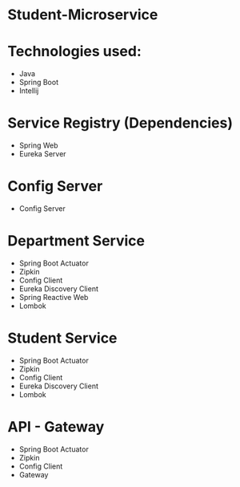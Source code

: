 # Student-Microservice

# Technologies used:
  * Java
  * Spring Boot
  * Intellij

# Service Registry (Dependencies)
  * Spring Web
  * Eureka Server
# Config Server
  * Config Server
# Department Service
  * Spring Boot Actuator
  * Zipkin
  * Config Client
  * Eureka Discovery Client
  * Spring Reactive Web
  * Lombok
# Student Service
  * Spring Boot Actuator
  * Zipkin
  * Config Client
  * Eureka Discovery Client
  * Lombok
# API - Gateway
  * Spring Boot Actuator
  * Zipkin
  * Config Client
  * Gateway
